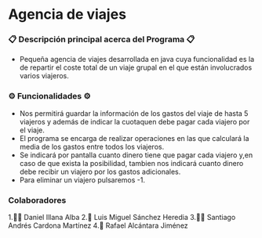 # Agencia de viajes

### 📋 Descripción principal acerca del Programa 📋

- Pequeña agencia de viajes desarrollada en java cuya funcionalidad es la de repartir el coste total de un viaje grupal en el que están involucrados varios viajeros.

### ⚙️ Funcionalidades ⚙️

- Nos permitirá guardar la información de los gastos del viaje de hasta 5 viajeros y además de indicar la cuotaquen debe pagar cada viajero por el viaje.
- El programa se encarga de realizar operaciones en las que calculará la media de los gastos entre todos los viajeros.
- Se indicará por pantalla cuanto dinero tiene que pagar cada viajero y,en caso de que exista la posibilidad, tambien nos indicará cuanto dinero debe recibir un viajero por los gastos adicionales.
- Para eliminar un viajero pulsaremos -1.

### Colaboradores
1.👱‍♂️ Daniel Illana Alba
2.🧑 Luis Miguel Sánchez Heredia
3.👩‍🦲 Santiago Andrés Cardona Martínez
4.🧔 Rafael Alcántara Jiménez

